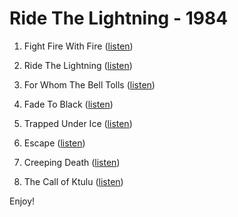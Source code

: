 # Ride The Lightning - 1984

1. Fight Fire With Fire ([listen](https://www.youtube.com/watch?v=xjlgUx7_aN0))

2. Ride The Lightning ([listen](https://www.youtube.com/watch?v=YT516h7QwA4))

3. For Whom The Bell Tolls ([listen](https://www.youtube.com/watch?v=eeqGuaAl6Ic))

4. Fade To Black ([listen](https://www.youtube.com/watch?v=WEQnzs8wl6E))

5. Trapped Under Ice ([listen](https://www.youtube.com/watch?v=455-CIgc7co))

6. Escape ([listen](https://www.youtube.com/watch?v=gnQfgDP2byE))

7. Creeping Death ([listen](https://www.youtube.com/watch?v=UO_84C3fpuI))

8. The Call of Ktulu ([listen](https://www.youtube.com/watch?v=t1RTgznup5c))

Enjoy!
